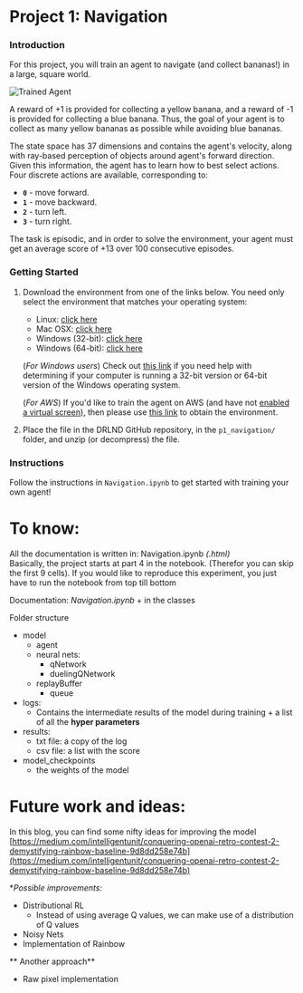 [//]: # (Image References)

[image1]: https://user-images.githubusercontent.com/10624937/42135619-d90f2f28-7d12-11e8-8823-82b970a54d7e.gif "Trained Agent"

# Project 1: Navigation

### Introduction

For this project, you will train an agent to navigate (and collect bananas!) in a large, square world.  

![Trained Agent][image1]

A reward of +1 is provided for collecting a yellow banana, and a reward of -1 is provided for collecting a blue banana.  Thus, the goal of your agent is to collect as many yellow bananas as possible while avoiding blue bananas.  

The state space has 37 dimensions and contains the agent's velocity, along with ray-based perception of objects around agent's forward direction.  Given this information, the agent has to learn how to best select actions.  Four discrete actions are available, corresponding to:
- **`0`** - move forward.
- **`1`** - move backward.
- **`2`** - turn left.
- **`3`** - turn right.

The task is episodic, and in order to solve the environment, your agent must get an average score of +13 over 100 consecutive episodes.

### Getting Started

1. Download the environment from one of the links below.  You need only select the environment that matches your operating system:
    - Linux: [click here](https://s3-us-west-1.amazonaws.com/udacity-drlnd/P1/Banana/Banana_Linux.zip)
    - Mac OSX: [click here](https://s3-us-west-1.amazonaws.com/udacity-drlnd/P1/Banana/Banana.app.zip)
    - Windows (32-bit): [click here](https://s3-us-west-1.amazonaws.com/udacity-drlnd/P1/Banana/Banana_Windows_x86.zip)
    - Windows (64-bit): [click here](https://s3-us-west-1.amazonaws.com/udacity-drlnd/P1/Banana/Banana_Windows_x86_64.zip)
    
    (_For Windows users_) Check out [this link](https://support.microsoft.com/en-us/help/827218/how-to-determine-whether-a-computer-is-running-a-32-bit-version-or-64) if you need help with determining if your computer is running a 32-bit version or 64-bit version of the Windows operating system.

    (_For AWS_) If you'd like to train the agent on AWS (and have not [enabled a virtual screen](https://github.com/Unity-Technologies/ml-agents/blob/master/docs/Training-on-Amazon-Web-Service.md)), then please use [this link](https://s3-us-west-1.amazonaws.com/udacity-drlnd/P1/Banana/Banana_Linux_NoVis.zip) to obtain the environment.

2. Place the file in the DRLND GitHub repository, in the `p1_navigation/` folder, and unzip (or decompress) the file. 

### Instructions

Follow the instructions in `Navigation.ipynb` to get started with training your own agent!  


# To know:
All the documentation is written in: Navigation.ipynb *(.html)*  
Basically, the project starts at part 4 in the notebook. (Therefor you can skip the first 9 cells).
If you would like to reproduce this experiment, you just have to run the notebook from top till bottom

Documentation: *Navigation.ipynb* + in the classes

Folder structure
 - model
   - agent
   - neural nets:
     - qNetwork
     - duelingQNetwork
   - replayBuffer
     - queue  
 - logs:
   - Contains the intermediate results of the model during training + a list of all the **hyper parameters**
 - results:
   - txt file: a copy of the log
   - csv file: a list with the score
 - model_checkpoints
   - the weights of the model


# Future work and ideas:
In this blog, you can find some nifty ideas for improving the model
[https://medium.com/intelligentunit/conquering-openai-retro-contest-2-demystifying-rainbow-baseline-9d8dd258e74b](https://medium.com/intelligentunit/conquering-openai-retro-contest-2-demystifying-rainbow-baseline-9d8dd258e74b)

**Possible improvements:*
 - Distributional RL
   - Instead of using average Q values, we can make use of a distribution of Q values
 - Noisy Nets
 - Implementation of Rainbow
 
** Another approach**
 - Raw pixel implementation 
